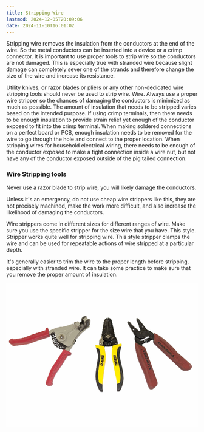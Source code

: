 ```yaml
---
title: Stripping Wire
lastmod: 2024-12-05T20:09:06
date: 2024-11-10T16:01:02
---
```


Stripping wire removes the insulation from the conductors at the end of the wire. So the metal conductors can be inserted into a device or a crimp connector. It is important to use proper tools to strip wire so the conductors are not damaged. This is especially true with stranded wire because slight damage can completely sever one of the strands and therefore change the size of the wire and increase its resistance.

Utility knives, or razor blades or pliers or any other non-dedicated wire stripping tools should never be used to strip wire. Wire. Always use a proper wire stripper so the chances of damaging the conductors is minimized as much as possible. The amount of insulation that needs to be stripped varies based on the intended purpose. If using crimp terminals, then there needs to be enough insulation to provide strain relief yet enough of the conductor exposed to fit into the crimp terminal. When making soldered connections on a perfect board or PCB, enough insulation needs to be removed for the wire to go through the hole and connect to the proper location. When stripping wires for household electrical wiring, there needs to be enough of the conductor exposed to make a tight connection inside a wire nut, but not have any of the conductor exposed outside of the pig tailed connection.

### Wire Stripping tools

Never use a razor blade to strip wire, you will likely damage the conductors.

Unless it's an emergency, do not use cheap wire strippers like this, they are not precisely machined, make the work more difficult, and also increase the likelihood of damaging the conductors.

Wire strippers come in different sizes for different ranges of wire. Make sure you use the specific stripper for the size wire that you have. This style. Stripper works quite well for stripping wire. This style stripper clamps the wire and can be used for repeatable actions of wire stripped at a particular depth.

It's generally easier to trim the wire to the proper length before stripping, especially with stranded wire. It can take some practice to make sure that you remove the proper amount of insulation.

[![Wire Strippers](attachments/2023-wire-strippers.jpg)](attachments/2023-wire-strippers.jpg)
